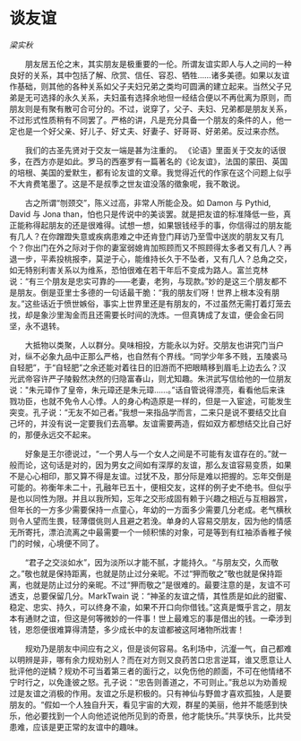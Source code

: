 # 谈友谊

*梁实秋*

　　朋友居五伦之末，其实朋友是极重要的一伦。所谓友谊实即人与人之间的一种良好的关系，其中包括了解、欣赏、信任、容忍、牺牲……诸多美德。如果以友谊作基础，则其他的各种关系如父子夫妇兄弟之类均可圆满的建立起来。当然父子兄弟是无可选择的永久关系，夫妇虽有选择余地但一经结合便以不再仳离为原则，而朋友则是有聚有散可合可分的。不过，说穿了，父子、夫妇、兄弟都是朋友关系，不过形式性质稍有不同罢了。严格的讲，凡是充分具备一个朋友的条件的人，他一定也是一个好父亲、好儿子、好丈夫、好妻子、好哥哥、好弟弟。反过来亦然。

　　我们的古圣先贤对于交友一端是甚为注重的。 《论语》里面关于交友的话很多，在西方亦是如此。罗马的西塞罗有一篇著名的《论友谊》，法国的蒙田、英国的培根、美国的爱默生，都有论友谊的文章。我觉得近代的作家在这个问题上似乎不大肯费笔墨了。这是不是叔季之世友谊没落的徵象呢，我不敢说。

　　古之所谓“刎颈交”，陈义过高，非常人所能企及。如 Damon 与 Pythid, David 与 Jona than，怕也只是传说中的美谈罢。就是把友谊的标准降低一些，真正能称得起朋友的还是很难得。试想一想，如果银钱经手的事，你信得过的朋友能有几人？在你蹭蹬失意或疾病患难之中还肯登门拜访乃至雪中送炭的朋友又有几个？你出门在外之际对于你的妻室弱媳肯加照顾而又不照顾得太多者又有几人？再退一步，平素投桃报李，莫逆于心，能维持长久于不坠者，又有几人？总角之交，如无特别利害关系以为维系，恐怕很难在若干年后不变成为路人。富兰克林说：“有三个朋友是忠实可靠的——老妻，老狗，与现款。”妙的是这三个朋友都不是朋友。倒是亚里士多德的一句话最干脆：“我的朋友们呀！世界上根本没有朋友。”这些话近于愤世嫉俗，事实上世界里还是有朋友的，不过虽然无需打着灯笼去找，却是象沙里淘金而且还需要长时间的洗炼。一但真铸成了友谊，便会金石同坚，永不退转。

　　大抵物以类聚，人以群分。臭味相投，方能永以为好。交朋友也讲究门当户对，纵不必象九品中正那么严格，也自然有个界线。“同学少年多不贱，五陵裘马自轻肥”，于“自轻肥”之余还能对着往日的旧游而不把眼睛移到眉毛上边去么？汉光武帝容许严子陵毅然决然的归隐富春山，则尤知趣。朱洪武写信给他的一位朋友说："朱元璋作了皇帝，朱元璋还是朱元璋……。”话自管说得漂亮，看看他后来诛戮功臣，也就不免令人心悸。人的身心构造原是一样的，但是一入宦途，可能发生突变。孔子说：“无友不如己者。”我想一来指品学而言，二来只是说不要结交比自己坏的，并没有说一定要我们去高攀。友谊需要两造，假如双方都想结交比自己好的，那便永远交不起来。

　　好象是王尔德说过，“一个男人与一个女人之间是不可能有友谊存在的。”就一般而论，这句话是对的，因为男女之间如有深厚的友谊，那么友谊容易变质，如果不是心心相印，那又算不得是友谊。过犹不及，那分际是难以把握的。忘年交倒是可能的。祢衡年未二十，孔融年已五十，便相交友，这样的例子史不绝书。但似乎是也以同性为限。并且以我所知，忘年之交形成固有赖于兴趣之相近与互相器赏，但年长的一方多少需要保持一点童心，年幼的一方面多少需要几分老成。老气横秋则令人望而生畏，轻薄儇佻则人且避之若浼。单身的人容易交朋友，因为他的情感无所寄托，漂泊流离之中最需要一个一倾积愫的对象，可是等到有红袖添香稚子候门的时候，心境便不同了。

　　“君子之交淡如水”，因为淡所以才能不腻，才能持久。“与朋友交，久而敬之。”敬也就是保持距离，也就是防止过分亲昵。不过“狎而敬之”敬也就是保持距离，也就是防止过分的亲昵。不过“狎而敬之”是很难的。最要注意的是，友谊不可透支，总要保留几分。ＭarkTwain 说：“神圣的友谊之情，其性质是如此的甜蜜、稳定、忠实、持久，可以终身不渝，如果不开口向你借钱。”这真是慨乎言之，朋友本有通财之谊，但这是何等微妙的一件事！世上最难忘的事是借出的钱。一牵涉到钱，恩怨便很难算得清楚，多少成长中的友谊都被这阿堵物所戕害！

　　规劝乃是朋友中间应有之义，但是谈何容易。名利场中，沆瀣一气，自己都难以明辨是非，哪有余力规劝别人？而在对方则又良药苦口忠言逆耳，谁又愿意让人批评他的逆鳞？规劝不可当着第三者的面行之，以免伤他的颜面，不可在他情绪不宁时行之，以免逢彼之怒。孔子说：“忠告则善道之，不可则止。”我总以为劝善规过是友谊之消极的作用。友谊之乐是积极的。只有神仙与野兽才喜欢孤独，人是要朋友的。“假如一个人独自升天，看见宇宙的大观，群星的美丽，他并不能感到快乐，他必要找到一个人向他述说他所见到的奇景，他才能快乐。”共享快乐，比共受患难，应该是更正常的友谊中的趣味。